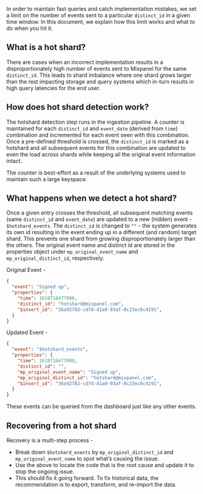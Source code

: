 In order to maintain fast queries and catch implementation mistakes, we set a limit on the number of events sent to a particular `distinct_id` in a given time window. In this document, we explain how this limit works and what to do when you hit it.

## What is a hot shard?
There are cases when an incorrect implementation results in a disproportionately high number of events sent to Mixpanel for the same `distinct_id`. This leads to shard imbalance where one shard grows larger than the rest impacting storage and query systems which in-turn results in high query latencies for the end user.

## How does hot shard detection work?
The hotshard detection step runs in the ingestion pipeline. A counter is maintained for each `distinct_id` and `event_date` (derived from `time`) combination and incremented for each event seen with this combination. Once a pre-defined threshold is crossed, the `distinct_id` is marked as a hotshard and all subsequent events for this combination are updated to even the load across shards while keeping all the original event information intact.

The counter is best-effort as a result of the underlying systems used to maintain such a large keyspace.

## What happens when we detect a hot shard?
Once a given entry crosses the threshold, all subsequent matching events (same `distinct_id` and `event_date`) are updated to a new (hidden) event - `$hotshard_events`. The `distinct_id` is changed to `""` - the system generates its own id resulting in the event ending up in a different (and random) target shard. This prevents one shard from growing disproportionately larger than the others. The original event name and distinct id are stored in the properties object under `mp_original_event_name` and `mp_original_distinct_id`, respectively.

Original Event - 
```json
{
  "event": "Signed up",
  "properties": {
    "time": 1618716477000,
    "distinct_id": "hotshard@mixpanel.com",
    "$insert_id": "36a92782-cd7d-41a0-93af-8c23ec6c4191",
  }
}
```

Updated Event - 
```json
{
  "event": "$hotshard_events",
  "properties": {
    "time": 1618716477000,
    "distinct_id": "",
    "mp_original_event_name": "Signed up",
    "mp_original_distinct_id": "hotshard@mixpanel.com",
    "$insert_id": "36a92782-cd7d-41a0-93af-8c23ec6c4191",
  }
}
```

These events can be queried from the dashboard just like any other events.

## Recovering from a hot shard
Recovery is a multi-step process -
* Break down `$hotshard_events` by `mp_original_distinct_id` and `mp_original_event_name` to spot what’s causing the issue.
* Use the above to locate the code that is the root cause and update it to stop the ongoing issue.
* This should fix it going forward. To fix historical data, the recommendation is to export, transform, and re-import the data.
